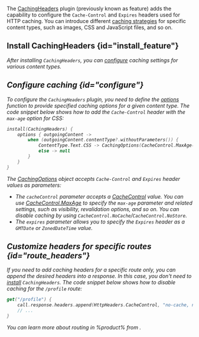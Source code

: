 [//]: # (title: Caching headers)

The [CachingHeaders](https://api.ktor.io/%ktor_version%/io.ktor.features/-caching-headers/index.html) plugin (previously known as feature) adds the capability to configure the `Cache-Control` and `Expires` headers used for HTTP caching. You can introduce different [caching strategies](#configure) for specific content types, such as images, CSS and JavaScript files, and so on.

## Install CachingHeaders {id="install_feature"}

<var name="feature_name" value="CachingHeaders"/>
<include src="lib.xml" include-id="install_feature"/>

After installing `CachingHeaders`, you can [configure](#configure) caching settings for various content types.

## Configure caching {id="configure"}
To configure the `CachingHeaders` plugin, you need to define the [options](https://api.ktor.io/%ktor_version%/io.ktor.features/-caching-headers/-configuration/options.html) function to provide specified caching options for a given content type. The code snippet below shows how to add the `Cache-Control` header with the `max-age` option for CSS:

```kotlin
install(CachingHeaders) {
    options { outgoingContent ->
        when (outgoingContent.contentType?.withoutParameters()) {
            ContentType.Text.CSS -> CachingOptions(CacheControl.MaxAge(maxAgeSeconds = 3600))
            else -> null
        }
    }
}
```

The [CachingOptions](https://api.ktor.io/%ktor_version%/io.ktor.http.content/-caching-options/index.html) object accepts `Cache-Control` and `Expires` header values as parameters:

* The `cacheControl` parameter accepts a [CacheControl](https://api.ktor.io/%ktor_version%/io.ktor.http/-cache-control/index.html) value. You can use [CacheControl.MaxAge](https://api.ktor.io/%ktor_version%io.ktor.http/-cache-control/-max-age/index.html) to specify the `max-age` parameter and related settings, such as visibility, revalidation options, and so on. You can disable caching by using `CacheControl.NoCache`/`CacheControl.NoStore`.
* The `expires` parameter allows you to specify the `Expires` header as a `GMTDate` or `ZonedDateTime` value.



## Customize headers for specific routes {id="route_headers"}

If you need to add caching headers for a specific route only, you can append the desired headers into a response. In this case, you don't need to [install](#install_feature) `CachingHeaders`. The code snippet below shows how to disable caching for the `/profile` route:

```kotlin
get("/profile") {
    call.response.headers.append(HttpHeaders.CacheControl, "no-cache, no-store")
    // ... 
}
```

You can learn more about routing in %product% from [](Routing_in_Ktor.md).
